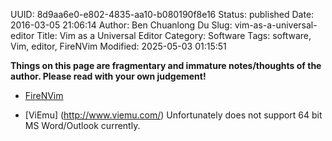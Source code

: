 UUID: 8d9aa6e0-e802-4835-aa10-b080190f8e16
Status: published
Date: 2016-03-05 21:06:14
Author: Ben Chuanlong Du
Slug: vim-as-a-universal-editor
Title: Vim as a Universal Editor
Category: Software
Tags: software, Vim, editor, FireNVim
Modified: 2025-05-03 01:15:51

**Things on this page are fragmentary and immature notes/thoughts of the author. Please read with your own judgement!**

- [FireNVim]( https://www.legendu.net/misc/blog/firenvim-brings-neovim-into-your-browser )

- [ViEmu] (http://www.viemu.com/)
  Unfortunately does not support 64 bit MS Word/Outlook currently. 

